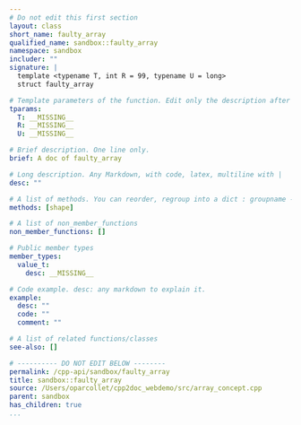 ```yaml
---
# Do not edit this first section
layout: class
short_name: faulty_array
qualified_name: sandbox::faulty_array
namespace: sandbox
includer: ""
signature: |
  template <typename T, int R = 99, typename U = long>
  struct faulty_array

# Template parameters of the function. Edit only the description after the :
tparams:
  T: __MISSING__
  R: __MISSING__
  U: __MISSING__

# Brief description. One line only.
brief: A doc of faulty_array

# Long description. Any Markdown, with code, latex, multiline with |
desc: ""

# A list of methods. You can reorder, regroup into a dict : groupname -> list
methods: [shape]

# A list of non_member_functions
non_member_functions: []

# Public member types
member_types:
  value_t:
    desc: __MISSING__

# Code example. desc: any markdown to explain it.
example:
  desc: ""
  code: ""
  comment: ""

# A list of related functions/classes
see-also: []

# ---------- DO NOT EDIT BELOW --------
permalink: /cpp-api/sandbox/faulty_array
title: sandbox::faulty_array
source: /Users/oparcollet/cpp2doc_webdemo/src/array_concept.cpp
parent: sandbox
has_children: true
...
```


